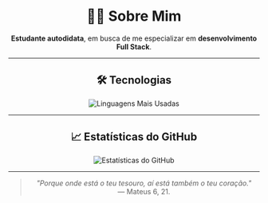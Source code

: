 <div align="center">

# 👨‍💻 Sobre Mim

**Estudante autodidata**, em busca de me especializar em **desenvolvimento Full Stack**.

---

## 🛠️ Tecnologias

![Linguagens Mais Usadas](https://github-readme-stats.vercel.app/api/top-langs/?username=jpedr0v&layout=compact&locale=pt-br)

---

## 📈 Estatísticas do GitHub

![Estatísticas do GitHub](https://github-readme-stats.vercel.app/api?username=jpedr0v&show_icons=true&theme=default&locale=pt-br)

---

> _"Porque onde está o teu tesouro, aí está também o teu coração."_  
> — Mateus 6, 21.

</div>
